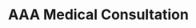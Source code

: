 ---
title: "AAA Medical Consultation"
url: /moreno-valley/aaa-medical-consultation/
shop: medical supply
---